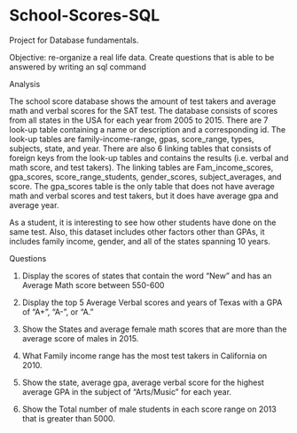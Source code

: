 # School-Scores-SQL
Project for Database fundamentals. 

Objective: 
re-organize a real life data. Create questions that is able to be answered by writing an sql command

Analysis

The school score database shows the amount of test takers and average math and verbal scores for the SAT test. The database consists of scores from all states in the USA for each year from 2005 to 2015. There are 7 look-up table containing a name or description and a corresponding id. The look-up tables are family-income-range, gpas, score_range, types, subjects, state, and year. There are also 6 linking tables that consists of foreign keys from the look-up tables and contains the results (i.e. verbal and math score, and test takers). The linking tables are Fam_income_scores, gpa_scores, score_range_students, gender_scores, subject_averages, and score. The gpa_scores table is the only table that does not have average math and verbal scores and test takers, but it does have average gpa and average year.

As a student, it is interesting to see how other students have done on the same test. Also, this dataset includes other factors other than GPAs, it includes family income, gender, and all of the states spanning 10 years.

Questions

1. Display the scores of states that contain the word “New” and has an Average Math score between 550-600

2. Display the top 5 Average Verbal scores and years of Texas with a GPA of “A+”, “A-”, or “A.”

3. Show the States and average female math scores that are more than the average score of males in 2015.

4. What Family income range has the most test takers in California on 2010.

5. Show the state, average gpa, average verbal score for the highest average GPA in the subject of “Arts/Music” for each year.

6. Show the Total number of male students in each score range on 2013 that is greater than 5000.
